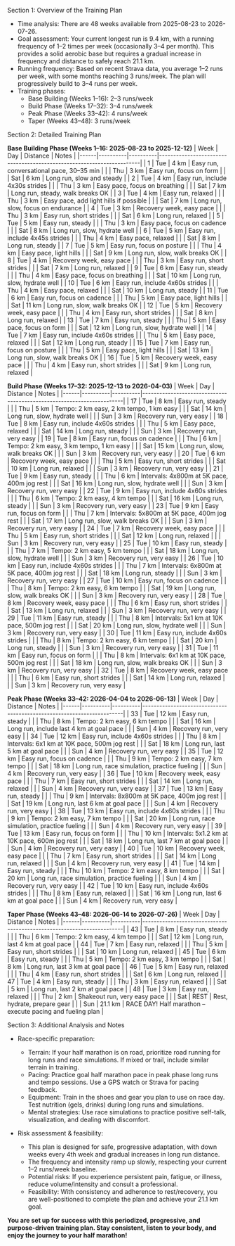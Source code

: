 Section 1: Overview of the Training Plan

- Time analysis: There are 48 weeks available from 2025-08-23 to 2026-07-26.
- Goal assessment: Your current longest run is 9.4 km, with a running frequency of 1–2 times per week (occasionally 3–4 per month). This provides a solid aerobic base but requires a gradual increase in frequency and distance to safely reach 21.1 km.
- Running frequency: Based on recent Strava data, you average 1–2 runs per week, with some months reaching 3 runs/week. The plan will progressively build to 3–4 runs per week.
- Training phases:
  - Base Building (Weeks 1–16): 2–3 runs/week
  - Build Phase (Weeks 17–32): 3–4 runs/week
  - Peak Phase (Weeks 33–42): 4 runs/week
  - Taper (Weeks 43–48): 3 runs/week

Section 2: Detailed Training Plan

**Base Building Phase (Weeks 1–16: 2025-08-23 to 2025-12-12)**
| Week | Day      | Distance | Notes                                                                 |
|------|----------|----------|-----------------------------------------------------------------------|
| 1    | Tue      | 4 km     | Easy run, conversational pace, 30–35 min                              |
|      | Thu      | 3 km     | Easy run, focus on form                                               |
|      | Sat      | 6 km     | Long run, slow and steady                                             |
| 2    | Tue      | 4 km     | Easy run, include 4x30s strides                                       |
|      | Thu      | 3 km     | Easy pace, focus on breathing                                         |
|      | Sat      | 7 km     | Long run, steady, walk breaks OK                                      |
| 3    | Tue      | 4 km     | Easy run, relaxed                                                     |
|      | Thu      | 3 km     | Easy pace, add light hills if possible                                |
|      | Sat      | 7 km     | Long run, slow, focus on endurance                                    |
| 4    | Tue      | 3 km     | Recovery week, easy pace                                              |
|      | Thu      | 3 km     | Easy run, short strides                                               |
|      | Sat      | 6 km     | Long run, relaxed                                                     |
| 5    | Tue      | 5 km     | Easy run, steady                                                      |
|      | Thu      | 3 km     | Easy pace, focus on cadence                                           |
|      | Sat      | 8 km     | Long run, slow, hydrate well                                          |
| 6    | Tue      | 5 km     | Easy run, include 4x45s strides                                       |
|      | Thu      | 4 km     | Easy pace, relaxed                                                    |
|      | Sat      | 8 km     | Long run, steady                                                      |
| 7    | Tue      | 5 km     | Easy run, focus on posture                                            |
|      | Thu      | 4 km     | Easy pace, light hills                                                |
|      | Sat      | 9 km     | Long run, slow, walk breaks OK                                        |
| 8    | Tue      | 4 km     | Recovery week, easy pace                                              |
|      | Thu      | 3 km     | Easy run, short strides                                               |
|      | Sat      | 7 km     | Long run, relaxed                                                     |
| 9    | Tue      | 6 km     | Easy run, steady                                                      |
|      | Thu      | 4 km     | Easy pace, focus on breathing                                         |
|      | Sat      | 10 km    | Long run, slow, hydrate well                                          |
| 10   | Tue      | 6 km     | Easy run, include 4x60s strides                                       |
|      | Thu      | 4 km     | Easy pace, relaxed                                                    |
|      | Sat      | 10 km    | Long run, steady                                                      |
| 11   | Tue      | 6 km     | Easy run, focus on cadence                                            |
|      | Thu      | 5 km     | Easy pace, light hills                                                |
|      | Sat      | 11 km    | Long run, slow, walk breaks OK                                        |
| 12   | Tue      | 5 km     | Recovery week, easy pace                                              |
|      | Thu      | 4 km     | Easy run, short strides                                               |
|      | Sat      | 8 km     | Long run, relaxed                                                     |
| 13   | Tue      | 7 km     | Easy run, steady                                                      |
|      | Thu      | 5 km     | Easy pace, focus on form                                              |
|      | Sat      | 12 km    | Long run, slow, hydrate well                                          |
| 14   | Tue      | 7 km     | Easy run, include 4x60s strides                                       |
|      | Thu      | 5 km     | Easy pace, relaxed                                                    |
|      | Sat      | 12 km    | Long run, steady                                                      |
| 15   | Tue      | 7 km     | Easy run, focus on posture                                            |
|      | Thu      | 5 km     | Easy pace, light hills                                                |
|      | Sat      | 13 km    | Long run, slow, walk breaks OK                                        |
| 16   | Tue      | 5 km     | Recovery week, easy pace                                              |
|      | Thu      | 4 km     | Easy run, short strides                                               |
|      | Sat      | 9 km     | Long run, relaxed                                                     |

**Build Phase (Weeks 17–32: 2025-12-13 to 2026-04-03)**
| Week | Day      | Distance | Notes                                                                 |
|------|----------|----------|-----------------------------------------------------------------------|
| 17   | Tue      | 8 km     | Easy run, steady                                                      |
|      | Thu      | 5 km     | Tempo: 2 km easy, 2 km tempo, 1 km easy                               |
|      | Sat      | 14 km    | Long run, slow, hydrate well                                          |
|      | Sun      | 3 km     | Recovery run, very easy                                               |
| 18   | Tue      | 8 km     | Easy run, include 4x60s strides                                       |
|      | Thu      | 5 km     | Easy pace, relaxed                                                    |
|      | Sat      | 14 km    | Long run, steady                                                      |
|      | Sun      | 3 km     | Recovery run, very easy                                               |
| 19   | Tue      | 8 km     | Easy run, focus on cadence                                            |
|      | Thu      | 6 km     | Tempo: 2 km easy, 3 km tempo, 1 km easy                               |
|      | Sat      | 15 km    | Long run, slow, walk breaks OK                                        |
|      | Sun      | 3 km     | Recovery run, very easy                                               |
| 20   | Tue      | 6 km     | Recovery week, easy pace                                              |
|      | Thu      | 5 km     | Easy run, short strides                                               |
|      | Sat      | 10 km    | Long run, relaxed                                                     |
|      | Sun      | 3 km     | Recovery run, very easy                                               |
| 21   | Tue      | 9 km     | Easy run, steady                                                      |
|      | Thu      | 6 km     | Intervals: 4x800m at 5K pace, 400m jog rest                           |
|      | Sat      | 16 km    | Long run, slow, hydrate well                                          |
|      | Sun      | 3 km     | Recovery run, very easy                                               |
| 22   | Tue      | 9 km     | Easy run, include 4x60s strides                                       |
|      | Thu      | 6 km     | Tempo: 2 km easy, 4 km tempo                                          |
|      | Sat      | 16 km    | Long run, steady                                                      |
|      | Sun      | 3 km     | Recovery run, very easy                                               |
| 23   | Tue      | 9 km     | Easy run, focus on form                                               |
|      | Thu      | 7 km     | Intervals: 5x800m at 5K pace, 400m jog rest                           |
|      | Sat      | 17 km    | Long run, slow, walk breaks OK                                        |
|      | Sun      | 3 km     | Recovery run, very easy                                               |
| 24   | Tue      | 7 km     | Recovery week, easy pace                                              |
|      | Thu      | 5 km     | Easy run, short strides                                               |
|      | Sat      | 12 km    | Long run, relaxed                                                     |
|      | Sun      | 3 km     | Recovery run, very easy                                               |
| 25   | Tue      | 10 km    | Easy run, steady                                                      |
|      | Thu      | 7 km     | Tempo: 2 km easy, 5 km tempo                                          |
|      | Sat      | 18 km    | Long run, slow, hydrate well                                          |
|      | Sun      | 3 km     | Recovery run, very easy                                               |
| 26   | Tue      | 10 km    | Easy run, include 4x60s strides                                       |
|      | Thu      | 7 km     | Intervals: 6x800m at 5K pace, 400m jog rest                           |
|      | Sat      | 18 km    | Long run, steady                                                      |
|      | Sun      | 3 km     | Recovery run, very easy                                               |
| 27   | Tue      | 10 km    | Easy run, focus on cadence                                            |
|      | Thu      | 8 km     | Tempo: 2 km easy, 6 km tempo                                          |
|      | Sat      | 19 km    | Long run, slow, walk breaks OK                                        |
|      | Sun      | 3 km     | Recovery run, very easy                                               |
| 28   | Tue      | 8 km     | Recovery week, easy pace                                              |
|      | Thu      | 6 km     | Easy run, short strides                                               |
|      | Sat      | 13 km    | Long run, relaxed                                                     |
|      | Sun      | 3 km     | Recovery run, very easy                                               |
| 29   | Tue      | 11 km    | Easy run, steady                                                      |
|      | Thu      | 8 km     | Intervals: 5x1 km at 10K pace, 500m jog rest                          |
|      | Sat      | 20 km    | Long run, slow, hydrate well                                          |
|      | Sun      | 3 km     | Recovery run, very easy                                               |
| 30   | Tue      | 11 km    | Easy run, include 4x60s strides                                       |
|      | Thu      | 8 km     | Tempo: 2 km easy, 6 km tempo                                          |
|      | Sat      | 20 km    | Long run, steady                                                      |
|      | Sun      | 3 km     | Recovery run, very easy                                               |
| 31   | Tue      | 11 km    | Easy run, focus on form                                               |
|      | Thu      | 8 km     | Intervals: 6x1 km at 10K pace, 500m jog rest                          |
|      | Sat      | 18 km    | Long run, slow, walk breaks OK                                        |
|      | Sun      | 3 km     | Recovery run, very easy                                               |
| 32   | Tue      | 8 km     | Recovery week, easy pace                                              |
|      | Thu      | 6 km     | Easy run, short strides                                               |
|      | Sat      | 14 km    | Long run, relaxed                                                     |
|      | Sun      | 3 km     | Recovery run, very easy                                               |

**Peak Phase (Weeks 33–42: 2026-04-04 to 2026-06-13)**
| Week | Day      | Distance | Notes                                                                 |
|------|----------|----------|-----------------------------------------------------------------------|
| 33   | Tue      | 12 km    | Easy run, steady                                                      |
|      | Thu      | 8 km     | Tempo: 2 km easy, 6 km tempo                                          |
|      | Sat      | 16 km    | Long run, include last 4 km at goal pace                              |
|      | Sun      | 4 km     | Recovery run, very easy                                               |
| 34   | Tue      | 12 km    | Easy run, include 4x60s strides                                       |
|      | Thu      | 8 km     | Intervals: 6x1 km at 10K pace, 500m jog rest                          |
|      | Sat      | 18 km    | Long run, last 5 km at goal pace                                      |
|      | Sun      | 4 km     | Recovery run, very easy                                               |
| 35   | Tue      | 12 km    | Easy run, focus on cadence                                            |
|      | Thu      | 9 km     | Tempo: 2 km easy, 7 km tempo                                          |
|      | Sat      | 18 km    | Long run, race simulation, practice fueling                           |
|      | Sun      | 4 km     | Recovery run, very easy                                               |
| 36   | Tue      | 10 km    | Recovery week, easy pace                                              |
|      | Thu      | 7 km     | Easy run, short strides                                               |
|      | Sat      | 14 km    | Long run, relaxed                                                     |
|      | Sun      | 4 km     | Recovery run, very easy                                               |
| 37   | Tue      | 13 km    | Easy run, steady                                                      |
|      | Thu      | 9 km     | Intervals: 8x800m at 5K pace, 400m jog rest                           |
|      | Sat      | 19 km    | Long run, last 6 km at goal pace                                      |
|      | Sun      | 4 km     | Recovery run, very easy                                               |
| 38   | Tue      | 13 km    | Easy run, include 4x60s strides                                       |
|      | Thu      | 9 km     | Tempo: 2 km easy, 7 km tempo                                          |
|      | Sat      | 20 km    | Long run, race simulation, practice fueling                           |
|      | Sun      | 4 km     | Recovery run, very easy                                               |
| 39   | Tue      | 13 km    | Easy run, focus on form                                               |
|      | Thu      | 10 km    | Intervals: 5x1.2 km at 10K pace, 600m jog rest                        |
|      | Sat      | 18 km    | Long run, last 7 km at goal pace                                      |
|      | Sun      | 4 km     | Recovery run, very easy                                               |
| 40   | Tue      | 10 km    | Recovery week, easy pace                                              |
|      | Thu      | 7 km     | Easy run, short strides                                               |
|      | Sat      | 14 km    | Long run, relaxed                                                     |
|      | Sun      | 4 km     | Recovery run, very easy                                               |
| 41   | Tue      | 14 km    | Easy run, steady                                                      |
|      | Thu      | 10 km    | Tempo: 2 km easy, 8 km tempo                                          |
|      | Sat      | 20 km    | Long run, race simulation, practice fueling                           |
|      | Sun      | 4 km     | Recovery run, very easy                                               |
| 42   | Tue      | 10 km    | Easy run, include 4x60s strides                                       |
|      | Thu      | 8 km     | Easy run, relaxed                                                     |
|      | Sat      | 16 km    | Long run, last 6 km at goal pace                                      |
|      | Sun      | 4 km     | Recovery run, very easy                                               |

**Taper Phase (Weeks 43–48: 2026-06-14 to 2026-07-26)**
| Week | Day      | Distance | Notes                                                                 |
|------|----------|----------|-----------------------------------------------------------------------|
| 43   | Tue      | 8 km     | Easy run, steady                                                      |
|      | Thu      | 6 km     | Tempo: 2 km easy, 4 km tempo                                          |
|      | Sat      | 12 km    | Long run, last 4 km at goal pace                                      |
| 44   | Tue      | 7 km     | Easy run, relaxed                                                     |
|      | Thu      | 5 km     | Easy run, short strides                                               |
|      | Sat      | 10 km    | Long run, relaxed                                                     |
| 45   | Tue      | 6 km     | Easy run, steady                                                      |
|      | Thu      | 5 km     | Tempo: 2 km easy, 3 km tempo                                          |
|      | Sat      | 8 km     | Long run, last 3 km at goal pace                                      |
| 46   | Tue      | 5 km     | Easy run, relaxed                                                     |
|      | Thu      | 4 km     | Easy run, short strides                                               |
|      | Sat      | 6 km     | Long run, relaxed                                                     |
| 47   | Tue      | 4 km     | Easy run, steady                                                      |
|      | Thu      | 3 km     | Easy run, relaxed                                                     |
|      | Sat      | 5 km     | Long run, last 2 km at goal pace                                      |
| 48   | Tue      | 3 km     | Easy run, relaxed                                                     |
|      | Thu      | 2 km     | Shakeout run, very easy pace                                          |
|      | Sat      | REST     | Rest, hydrate, prepare gear                                           |
|      | Sun      | 21.1 km  | RACE DAY! Half marathon – execute pacing and fueling plan             |

Section 3: Additional Analysis and Notes

- Race-specific preparation:
  - Terrain: If your half marathon is on road, prioritize road running for long runs and race simulations. If mixed or trail, include similar terrain in training.
  - Pacing: Practice goal half marathon pace in peak phase long runs and tempo sessions. Use a GPS watch or Strava for pacing feedback.
  - Equipment: Train in the shoes and gear you plan to use on race day. Test nutrition (gels, drinks) during long runs and simulations.
  - Mental strategies: Use race simulations to practice positive self-talk, visualization, and dealing with discomfort.

- Risk assessment & feasibility:
  - This plan is designed for safe, progressive adaptation, with down weeks every 4th week and gradual increases in long run distance.
  - The frequency and intensity ramp up slowly, respecting your current 1–2 runs/week baseline.
  - Potential risks: If you experience persistent pain, fatigue, or illness, reduce volume/intensity and consult a professional.
  - Feasibility: With consistency and adherence to rest/recovery, you are well-positioned to complete the plan and achieve your 21.1 km goal.

**You are set up for success with this periodized, progressive, and purpose-driven training plan. Stay consistent, listen to your body, and enjoy the journey to your half marathon!**
